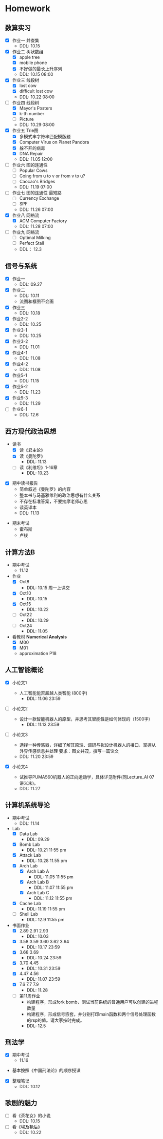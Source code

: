 # Homework

##  数算实习 
* [x] 作业一 并查集
    * DDL: 10.15
* [x] 作业二 树状数组
    * [x] apple tree
    * [x] mobile phone  
    * [x] 不好做的最长上升序列
    * DDL: 10.15 08:00
* [x] 作业三 线段树
    * [x] lost cow
    * [x] difficult lost cow
    * DDL: 10.22 08:00 
* [ ] 作业四 线段树
    * [x] Mayor's Posters
    * [x] k-th number
    * [ ] Picture
    * DDL: 10.29 08:00
* [x] 作业五 Trie图
    * [x] 多模式串字符串匹配模版题
    * [x] Computer Virus on Planet Pandora
    * [x] 躲不开的病毒
    * [x] DNA Repair
    * DDL: 11.05 12:00
* [ ] 作业六 图的连通性
    * [ ] Popular Cows
    * [ ] Going from u to v or from v to u?
    * [ ] Caocao's Bridges
    * DDL: 11.19 07:00  
* [ ] 作业七 图的连通性 最短路
    * [ ] Currency Exchange  
    * [ ] SPF  
    * DDL: 11.26 07:00
* [x] 作业八 网络流  
    * [x] ACM Computer Factory  
    * DDL: 11.28 07:00  
* [ ] 作业九 网络流  
    * [ ] Optimal Milking  
    * [ ] Perfect Stall  
    * DDL： 12.3  
## 信号与系统
* [x] 作业一
    * DDL: 09.27
* [x] 作业二
    * DDL: 10.11
    * 流图和框图不会画
* [x] 作业三
    * DDL: 10.18
* [x] 作业2-2
    * DDL: 10.25
* [x] 作业3-1
    * DDL: 10.25
* [x] 作业3-2
    * DDL: 11.01
* [x] 作业4-1
    * DDL: 11.08
* [x] 作业4-2
    * DDL: 11.08  
* [x] 作业5-1  
    * DDL: 11.15 
* [x] 作业5-2  
    * DDL: 11.23  
* [x] 作业5-3  
    * DDL: 11.29  
* [ ] 作业6-1  
    * DDL: 12.6    
## 西方现代政治思想
* 读书
    * [x] 读《君主论》
    * [x] 读《曼陀罗》
        * DDL: 11.13
    * [ ] 读《利维坦》1-16章
        * DDL: 10.23
* [x] 期中读书报告
    * 简单叙述《曼陀罗》的内容
    * 整本书与马基雅维利的政治思想有什么关系
    * 不存在标准答案，不要揣摩老师心思
    * 读英译本
    * DDL: 11.13
* 期末考试
    * 霍布斯
    * 卢梭
## 计算方法B
* 期中考试
    * 11.12  
* 作业
    * [x] Oct8
        * DDL: 10.15 周一上课交
    * [x] Oct10
        * DDL: 10.15
    * [x] Oct15
        * DDL: 10.22
    * [ ] Oct22
        * DDL: 10.29
    * [ ] Oct24
        * DDL: 11.05
* 看教材 **Numerical Analysis** 
    * [x] M00 
    * [x] M01  
    * approximation P18

## 人工智能概论

* [x] 小论文1
    * 人工智能能否超越人类智能 (800字)
        * DDL: 11.06 23:59
    
* [ ] 小论文2 
    * 设计一款智能机器人的原型，并思考其智能性是如何体现的（1500字）
        * DDL: 11.13 23:59

* [ ] 小论文3
    * 选择一种传感器，详细了解其原理、调研与拟设计机器人的接口、掌握从外界传感信息并处理 要求：图文并茂，撰写一篇论文
    * DDL: 11.20 23:59  
* [x] 小论文4  
    *  试推导PUMA560机器人的正向运动学，具体详见附件(同Lecture_AI 07讲义末)。  
    * DDL: 11.27

## 计算机系统导论
* 期中考试
    * DDL: 11.14
* Lab
    * [x] Data Lab
        * DDL: 09.29
    * [x] Bomb Lab
        * DDL: 10.21 11:55 pm
    * [x] Attack Lab
        * DDL: 10.28 11.55 pm  
    * [x] Arch Lab
        * [x] Arch Lab A
            * DDL: 11.05 11:55 pm  
        * [x] Arch Lab B
            * DDL: 11.07 11:55 pm  
        * [x] Arch Lab C
            * DDL: 11.12 11:55 pm  
    * [x] Cache Lab
        * DDL: 11.19 11:55 pm  
    * [ ] Shell Lab  
        * DDL: 12.9 11:55 pm
    
* 书面作业
    * [x] 2.89 2.91 2.93
        * DDL: 10.03
    * [x] 3.58 3.59 3.60 3.62 3.64
        * DDL: 10.17 23:59
    * [x] 3.68 3.69
        * DDL: 10.24 23:59
    * [x] 3.70 4.45
        * DDL: 10.31 23:59
    * [x] 4.47 4.56
        * DDL: 11.07 23:59  
    * [x] 7.6 7.7 7.9  
        * DDL: 11.28   
    * [ ] 第11周作业
        * 构建程序，形成fork bomb，测试当前系统的普通用户可以创建的进程数量   
        * 构建程序，形成信号嵌套，并分别打印main函数和两个信号处理函数的rsp的值。请大家按时完成。    
        * DDL: 12.5 
         


## 刑法学
* [x] 期中考试
    * 11.16
* 基本按照《中国刑法论》的顺序授课
* [x] 整理笔记
    * DDL: 10.12

## 歌剧的魅力
* [ ] 看《茶花女》的小说
    * DDL: 10.15
* [ ] 看《埃及艳后》
    * DDL: 10.22





 





